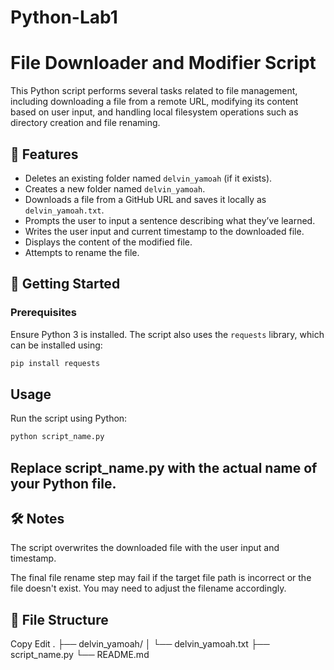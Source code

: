 # Python-Lab1

# File Downloader and Modifier Script

This Python script performs several tasks related to file management, including downloading a file from a remote URL, modifying its content based on user input, and handling local filesystem operations such as directory creation and file renaming.

## 🧰 Features

- Deletes an existing folder named `delvin_yamoah` (if it exists).
- Creates a new folder named `delvin_yamoah`.
- Downloads a file from a GitHub URL and saves it locally as `delvin_yamoah.txt`.
- Prompts the user to input a sentence describing what they’ve learned.
- Writes the user input and current timestamp to the downloaded file.
- Displays the content of the modified file.
- Attempts to rename the file.

## 🚀 Getting Started

### Prerequisites

Ensure Python 3 is installed. The script also uses the `requests` library, which can be installed using:

```bash
pip install requests
```

## Usage

Run the script using Python:

```bash
python script_name.py
```

## Replace script_name.py with the actual name of your Python file.

## 🛠 Notes

The script overwrites the downloaded file with the user input and timestamp.

The final file rename step may fail if the target file path is incorrect or the file doesn't exist. You may need to adjust the filename accordingly.

## 📁 File Structure

Copy
Edit
.
├── delvin_yamoah/
│ └── delvin_yamoah.txt
├── script_name.py
└── README.md
